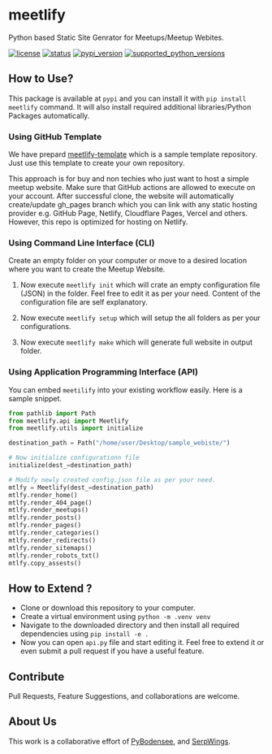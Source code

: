 # meetlify

Python based Static Site Genrator for Meetups/Meetup Webites.

[![license](https://img.shields.io/pypi/l/meetlify.svg?style=flat-square "Project License: MIT")](https://github.com/pybodensee/meetlify/blob/master/LICENSE)
[![status](https://img.shields.io/pypi/status/meetlify.svg?style=flat-square "Project Development Status")](https://github.com/pybodensee/meetlify/milestone/1)
[![pypi_version](https://img.shields.io/pypi/v/meetlify.svg?style=flat-square "Available on PyPi - the Python Package Index")](https://pypi.python.org/pypi/meetlify)
[![supported_python_versions](https://img.shields.io/pypi/pyversions/meetlify.svg?style=flat-square "Supported Python Version")](https://pypi.python.org/pypi/meetlify)


## How to Use?
This package is available at ``pypi`` and you can install it with ``pip install meetlify`` command. It will also install required additional libraries/Python Packages automatically.

### Using GitHub Template

We have prepard [meetlify-template](https://github.com/pybodensee/meetlify-template) which is a sample template repository. Just use this template to create your own repository. 

This approach is for buy and non techies who just want to host a simple meetup website. Make sure that GitHub actions are allowed to execute on your account. After successful clone, the website will automatically create/update gh_pages branch which you can link with any static hosting provider e.g. GitHub Page, Netlify, Cloudflare Pages, Vercel and others. However, this repo is optimized for hosting on Netlify.

### Using Command Line Interface (CLI)

Create an empty folder on your computer or move to a desired location where you want to create the Meetup Website. 

1. Now execute ``meetlify init`` which will crate an empty configuration file (JSON) in the folder. Feel free to edit it as per your need. Content of the configuration file are self explanatory.  

2. Now execute ``meetlify setup`` which will setup the all folders as per your configurations. 

3. Now execute ``meetlify make`` which will generate full website in output folder.


### Using Application Programming Interface (API)

You can embed ``meetilify`` into your existing workflow easily. Here is a sample snippet.

```python
from pathlib import Path
from meetlify.api import Meetlify
from meetlify.utils import initialize

destination_path = Path("/home/user/Desktop/sample_webiste/")

# Now initialize configurationn file
initialize(dest_=destination_path)

# Modify newly created config.json file as per your need.
mtlfy = Meetlify(dest_=destination_path)
mtlfy.render_home()
mtlfy.render_404_page()
mtlfy.render_meetups()
mtlfy.render_posts()
mtlfy.render_pages()
mtlfy.render_categories()
mtlfy.render_redirects()
mtlfy.render_sitemaps()
mtlfy.render_robots_txt()
mtlfy.copy_assests()

```

## How to Extend ?
- Clone or download this repository to your computer.
- Create a virtual environment using ``python -m .venv venv``
- Navigate to the downloaded directory and then install all required dependencies using ``pip install -e .``
- Now you can open ``api.py`` file and start editing it. Feel free to extend it or even submit a pull request if you have a useful feature. 

## Contribute

Pull Requests, Feature Suggestions, and collaborations are welcome.

## About Us

This work is a collaborative effort of [PyBodensee](https://pybodensee.com/), and [SerpWings](https://serpwings.com/).